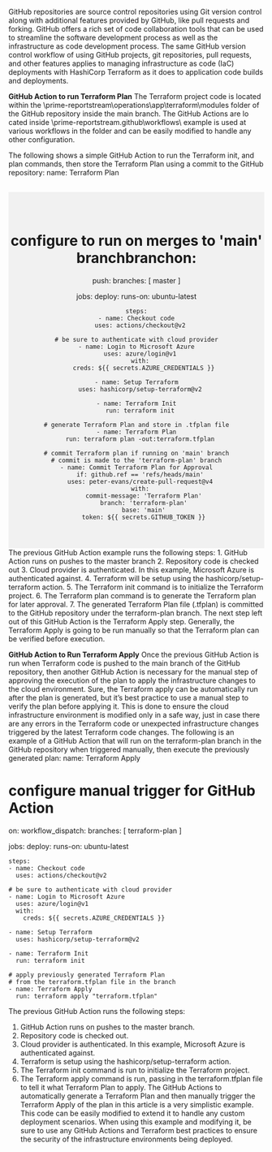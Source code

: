 GitHub repositories are source control repositories using Git version control along with additional features provided by GitHub, like pull requests and forking. GitHub offers a rich set of code collaboration tools that can be used to streamline the software development process as well as the infrastructure as code development process. The same GitHub version control workflow of using GitHub projects, git repositories, pull requests, and other features applies to managing infrastructure as code (IaC) deployments with HashiCorp Terraform as it does to application code builds and deployments.

**GitHub Action to run Terraform Plan**
The Terraform project code is located within the \prime-reportstream\operations\app\terraform\modules folder of the GitHub repository inside the main branch. The GitHub Actions are lo
cated inside  \prime-reportstream\.github\workflows\ example is used at various workflows in the folder and can be easily modified to handle any other configuration.

The following shows a simple GitHub Action to run the Terraform init, and plan commands, then store the Terraform Plan using a commit to the GitHub repository:
name: Terraform Plan
<div style="background-color:rgba(0, 0, 0, 0.0470588); text-align:center; vertical-align: middle; padding:40px 0; margin-top:30px">

# configure to run on merges to 'main' branchbranchon:
  push:
    branches: [ master ]

jobs:
  deploy:
    runs-on: ubuntu-latest

    steps:
    - name: Checkout code
      uses: actions/checkout@v2

    # be sure to authenticate with cloud provider
    - name: Login to Microsoft Azure
      uses: azure/login@v1
      with:
        creds: ${{ secrets.AZURE_CREDENTIALS }}

    - name: Setup Terraform
      uses: hashicorp/setup-terraform@v2

    - name: Terraform Init
      run: terraform init

    # generate Terraform Plan and store in .tfplan file
    - name: Terraform Plan
      run: terraform plan -out:terraform.tfplan

    # commit Terraform plan if running on 'main' branch
    # commit is made to the 'terraform-plan' branch
    - name: Commit Terraform Plan for Approval
      if: github.ref == 'refs/heads/main'
      uses: peter-evans/create-pull-request@v4
      with:
        commit-message: 'Terraform Plan'
        branch: 'terraform-plan'
        base: 'main'
        token: ${{ secrets.GITHUB_TOKEN }}

</div>
The previous GitHub Action example runs the following steps:
1.	GitHub Action runs on pushes to the master branch
2.	Repository code is checked out
3.	Cloud provider is authenticated. In this example, Microsoft Azure is authenticated against.
4.	Terraform will be setup using the hashicorp/setup-terraform action.
5.	The Terraform init command is to initialize the Terraform project.
6.	The Terraform plan command is to generate the Terraform plan for later approval.
7.	The generated Terraform Plan file (.tfplan) is committed to the GitHub repository under the terraform-plan branch.
The next step left out of this GitHub Action is the Terraform Apply step. Generally, the Terraform Apply is going to be run manually so that the Terraform plan can be verified before execution.

**GitHub Action to Run Terraform Apply**
Once the previous GitHub Action is run when Terraform code is pushed to the main branch of the GitHub repository, then another GitHub Action is necessary for the manual step of approving the execution of the plan to apply the infrastructure changes to the cloud environment. Sure, the Terraform apply can be automatically run after the plan is generated, but it’s best practice to use a manual step to verify the plan before applying it. This is done to ensure the cloud infrastructure environment is modified only in a safe way, just in case there are any errors in the Terraform code or unexpected infrastructure changes triggered by the latest Terraform code changes.
The following is an example of a GitHub Action that will run on the terraform-plan branch in the GitHub repository when triggered manually, then execute the previously generated plan:
name: Terraform Apply

# configure manual trigger for GitHub Action
on:
  workflow_dispatch:
    branches: [ terraform-plan ]

jobs:
  deploy:
    runs-on: ubuntu-latest

    steps:
    - name: Checkout code
      uses: actions/checkout@v2

    # be sure to authenticate with cloud provider
    - name: Login to Microsoft Azure
      uses: azure/login@v1
      with:
        creds: ${{ secrets.AZURE_CREDENTIALS }}

    - name: Setup Terraform
      uses: hashicorp/setup-terraform@v2

    - name: Terraform Init
      run: terraform init

    # apply previously generated Terraform Plan
    # from the terraform.tfplan file in the branch
    - name: Terraform Apply
      run: terraform apply "terraform.tfplan"
The previous GitHub Action runs the following steps:
1.	GitHub Action runs on pushes to the master branch.
2.	Repository code is checked out.
3.	Cloud provider is authenticated. In this example, Microsoft Azure is authenticated against.
4.	Terraform is setup using the hashicorp/setup-terraform action.
5.	The Terraform init command is run to initialize the Terraform project.
6.	The Terraform apply command is run, passing in the terraform.tfplan file to tell it what Terraform Plan to apply.
The GitHub Actions to automatically generate a Terraform Plan and then manually trigger the Terraform Apply of the plan in this article is a very simplistic example. This code can be easily modified to extend it to handle any custom deployment scenarios. When using this example and modifying it, be sure to use any GitHub Actions and Terraform best practices to ensure the security of the infrastructure environments being deployed.


